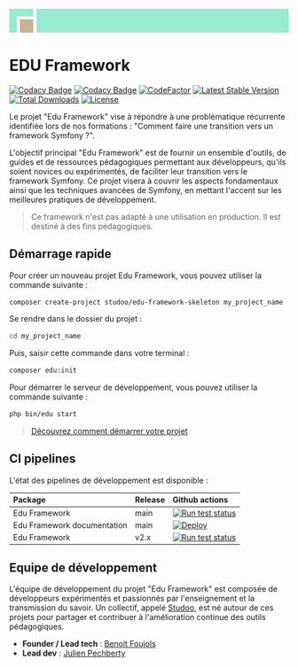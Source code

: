 ![separe](https://raw.githubusercontent.com/studoo-app/.github/main/profile/studoo-banner-logo.png)

# EDU Framework

[![Codacy Badge](https://app.codacy.com/project/badge/Grade/a15f20cbdf2743618efe54e2db39f605)](https://app.codacy.com/gh/studoo-app/edu-framework/dashboard?utm_source=gh&utm_medium=referral&utm_content=&utm_campaign=Badge_grade)
[![Codacy Badge](https://app.codacy.com/project/badge/Coverage/a15f20cbdf2743618efe54e2db39f605)](https://app.codacy.com/gh/studoo-app/edu-framework/dashboard?utm_source=gh&utm_medium=referral&utm_content=&utm_campaign=Badge_coverage)
[![CodeFactor](https://www.codefactor.io/repository/github/studoo-app/edu-framework/badge)](https://www.codefactor.io/repository/github/studoo-app/edu-framework)
[![Latest Stable Version](https://poser.pugx.org/studoo/edu-framework/v)](https://packagist.org/packages/studoo/edu-framework)
[![Total Downloads](https://poser.pugx.org/studoo/edu-framework/downloads)](https://packagist.org/packages/studoo/edu-framework)
[![License](https://poser.pugx.org/studoo/edu-framework/license)](https://packagist.org/packages/studoo/edu-framework)

Le projet "Edu Framework" vise à répondre à une problématique récurrente identifiée lors de nos formations : "Comment faire une transition vers un framework Symfony ?".

L'objectif principal "Edu Framework" est de fournir un ensemble d'outils, de guides et de ressources pédagogiques permettant aux développeurs, qu'ils soient novices ou expérimentés, de faciliter leur transition vers le framework Symfony. Ce projet visera à couvrir les aspects fondamentaux ainsi que les techniques avancées de Symfony, en mettant l'accent sur les meilleures pratiques de développement.

> Ce framework n'est pas adapté à une utilisation en production. Il est destiné à des fins pédagogiques.

## Démarrage rapide

Pour créer un nouveau projet Edu Framework, vous pouvez utiliser la commande suivante :
```bash
composer create-project studoo/edu-framework-skeleton my_project_name
```

Se rendre dans le dossier du projet :
```bash
cd my_project_name
```

Puis, saisir cette commande dans votre terminal :

````Bash 
composer edu:init
````

Pour démarrer le serveur de développement, vous pouvez utiliser la commande suivante :
```bash
php bin/edu start
```

> [Découvrez comment démarrer votre projet](https://studoo-app.github.io/edu-framework/)

## CI pipelines

L'état des pipelines de développement est disponible :

| Package  | Release | Github actions                                                                                                                                                     |
| :------- |:--------|:-------------------------------------------------------------------------------------------------------------------------------------------------------------------|
| Edu Framework | main    | [![Run test status](https://github.com/studoo-app/edu-framework/actions/workflows/testing.yml/badge.svg?branch=main)](https://github.com/studoo-app/edu-framework) |
| Edu Framework documentation | main    | [![Deploy](https://github.com/studoo-app/edu-framework-doc/actions/workflows/deploy.yml/badge.svg)](https://github.com/studoo-app/edu-framework-doc)               |
| Edu Framework | v2.x    | [![Run test status](https://github.com/studoo-app/edu-framework/actions/workflows/testing.yml/badge.svg?branch=2.x)](https://github.com/studoo-app/edu-framework)  |

## Equipe de développement
L'équipe de développement du projet "Edu Framework" est composée de développeurs expérimentés et passionnés par l'enseignement et la transmission du savoir. 
Un collectif, appelé [Studoo](https://github.com/studoo-app), est né autour de ces projets pour partager et contribuer à l'amélioration continue des outils pédagogiques.

- **Founder / Lead tech** : [Benoit Foujols](https://github.com/bfoujols)
- **Lead dev** : [Julien Pechberty](https://github.com/JPechberty)
